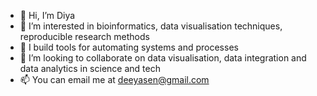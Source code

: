 - 👋 Hi, I’m Diya
- 👀 I’m interested in bioinformatics, data visualisation techniques, reproducible research methods
- 🌱 I build tools for automating systems and processes 
- 💞️ I’m looking to collaborate on data visualisation, data integration and data analytics in science and tech
- 📫 You can email me at deeyasen@gmail.com

<!---
diyasen2021/diyasen2021 is a ✨ special ✨ repository because its `README.md` (this file) appears on your GitHub profile.
You can click the Preview link to take a look at your changes.
--->
